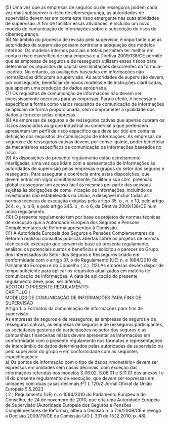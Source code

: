  (5)  Uma vez que as empresas de seguros ou de resseguros podem cada vez mais subscrever o risco de cibersegurança, 
as autoridades de supervisão devem ter em conta este risco emergente nas suas atividades de supervisão. A fim de 
facilitar essas atividades, é incluído um novo modelo de comunicação de informações sobre a subscrição do risco 
de cibersegurança.  
(6)  No âmbito do processo de revisão pelo supervisor, é importante que as autoridades de supervisão possam 
controlar a adequação dos modelos internos. Os modelos internos parciais e totais permitem ter melhor em 
conta o risco específico de uma empresa e a Diretiva 2009/138/CE permite que as empresas de seguros e de 
resseguros utilizem esses riscos para determinar os requisitos de capital sem limitações decorrentes da fórmula- 
-padrão. No entanto, as avaliações baseadas em informações não normalizadas dificultam a supervisão. As 
autoridades de supervisão devem, por conseguinte, beneficiar de novos modelos e de instruções clarificadas, 
que apoiem uma produção de dados apropriada.  
(7)  Os requisitos de comunicação de informações não devem ser excessivamente onerosos para as empresas. Para o 
efeito, é necessário especificar a forma como vários requisitos de comunicação de informações se aplicam de 
forma proporcionada, sem comprometer a qualidade dos dados a fornecer pelas empresas.  
(8)  As empresas de seguros e de resseguros cativas que apenas cubram os riscos associados ao grupo industrial ou 
comercial a que pertencem apresentam um perfil de risco específico que deve ser tido em conta na definição dos 
requisitos de comunicação de informações. As empresas de seguros e de resseguros cativas devem, por conse ­
guinte, poder beneficiar de mecanismos específicos de comunicação de informações baseados no risco.  
(9)  As disposições do presente regulamento estão estreitamente interligadas, uma vez que lidam com a apresentação 
de informações às autoridades de supervisão pelas empresas e grupos do setor dos seguros e resseguros. Para 
assegurar a coerência entre estas disposições, que devem entrar em vigor simultaneamente, facilitar a sua com ­
preensão global e assegurar um acesso fácil às mesmas por parte das pessoas sujeitas às obrigações de comu ­
nicação de informações, incluindo os investidores não estabelecidos na União, é desejável incluir todas as normas 
técnicas de execução exigidas pelo artigo 35.  o , n.  o 10, pelo artigo 244.  o , n.  o 6, e pelo artigo 245.  o , n.  o 6, da 
Diretiva 2009/138/CE num único regulamento.  
(10)  O presente regulamento tem por base os projetos de normas técnicas de execução que a Autoridade Europeia dos 
Seguros e Pensões Complementares de Reforma apresentou à Comissão.  
(11)  A Autoridade Europeia dos Seguros e Pensões Complementares de Reforma realizou consultas públicas abertas 
sobre os projetos de normas técnicas de execução que servem de base ao presente regulamento, analisou os 
potenciais custos e benefícios e solicitou o parecer do Grupo dos Interessados do Setor dos Seguros e Resseguros 
criado em conformidade com o artigo 37.  o do Regulamento (UE) n.  o 1094/2010 do Parlamento Europeu e do 
Conselho (  2 ). 
(12)  As empresas devem dispor de tempo suficiente para aplicar os requisitos atualizados em matéria de comunicação 
de informações. A data de aplicação do presente regulamento deve, pois, ser diferida,  
ADOTOU O PRESENTE REGULAMENTO:  
CAPÍTULO I  
MODELOS DE COMUNICAÇÃO DE INFORMAÇÕES PARA FINS DE SUPERVISÃO  
Artigo 1.  o 
Formatos da comunicação de informações para fins de supervisão  
As empresas de seguros e de resseguros, as empresas de seguros e de resseguros cativas, as empresas de seguros e de 
resseguros participantes, as sociedades gestoras de participações no setor dos seguros e as companhias financeiras mistas 
devem apresentar as informações em conformidade com o presente regulamento nos formatos e representações de 
intercâmbio de dados determinados pelas autoridades de supervisão ou pelo supervisor do grupo e em conformidade 
com as seguintes especificações:  
a) Os pontos de informação com o tipo de dados «monetário» devem ser expressos em unidades sem casas decimais, 
com exceção das informações referidas nos modelos S.06.02, S.08.01 e S.11.01 dos anexos I e III do presente 
regulamento de execução, que devem ser expressas em unidades com duas casas decimais;PT  L 120/2 Jornal Oficial da União Europeia 5.5.2023  
( 2 ) Regulamento (UE) n.  o 1094/2010 do Parlamento Europeu e do Conselho, de 24 de novembro de 2010, que cria uma Autoridade 
Europeia de Supervisão (Autoridade Europeia dos Seguros e Pensões Complementares de Reforma), altera a Decisão 
n.  o 716/2009/CE e revoga a Decisão 2009/79/CE da Comissão (JO L 331 de 15.12.2010, p. 48).